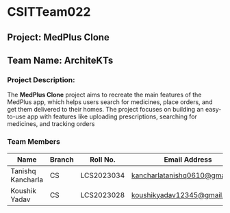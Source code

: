 # CSITTeam022

## Project: MedPlus Clone

## Team Name: ArchiteKTs

### Project Description:
The **MedPlus Clone** project aims to recreate the main features of the MedPlus app, which helps users search for medicines, place orders, and get them delivered to their homes. The project focuses on building an easy-to-use app with features like uploading prescriptions, searching for medicines, and tracking orders


### Team Members
| Name                 | Branch       | Roll No.     | Email Address                       | Username      |
|----------------------|--------------|--------------|-------------------------------------|---------------|
| Tanishq Kancharla    | CS           | LCS2023034   | kancharlatanishq0610@gmail.com      | kt034         |
| Koushik Yadav        | CS           | LCS2023028   | koushikyadav12345@gmail.com         | blackstorm02  |
